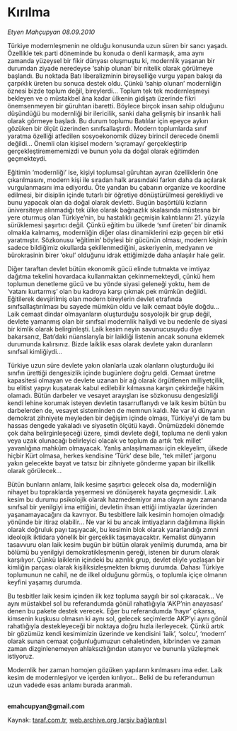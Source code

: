 # Kırılma

*Etyen Mahçupyan 08.09.2010*

<div class="yazi"><p>Türkiye modernleşmenin ne olduğu konusunda uzun süren bir sancı yaşadı. Özellikle tek parti döneminde bu konuda o denli karmaşık, ama aynı zamanda yüzeysel bir fikir dünyası oluşmuştu ki, modernlik yaşanan bir durumdan ziyade neredeyse ‘sahip olunan’ bir nitelik olarak görülmeye başlandı. Bu noktada Batı liberalizminin bireyselliğe vurgu yapan bakışı da çarpıklık üreten bu sonuca destek oldu. Çünkü ‘sahip olunan’ modernliğin öznesi bizde toplum değil, bireylerdi... Toplum tek tek modernleşmeyi bekleyen ve o müstakbel âna kadar ülkenin gidişatı üzerinde fikri önemsenmeyen bir güruhtan ibaretti. Böylece birçok insan sahip olduğunu düşündüğü bu modernliği bir ilericilik, sanki daha gelişmiş bir insanlık hali olarak görmeye başladı. Bu durum toplumu Batılılar için epeyce aykırı gözüken bir ölçüt üzerinden sınıfsallaştırdı. Modern toplumlarda sınıf yaratma özelliği atfedilen sosyoekonomik düzey birincil derecede önemli değildi... Önemli olan kişisel modern ‘sıçramayı’ gerçekleştirip gerçekleştiremememizdi ve bunun yolu da doğal olarak eğitimden geçmekteydi.</p>
<p>Eğitimin ‘modernliği’ ise, kişiyi toplumsal güruhtan ayıran özelliklerin öne çıkarılmasını, modern kişi ile sıradan halk arasındaki farkın daha da açılarak vurgulanmasını ima ediyordu. Öte yandan bu çabanın organize ve koordine edilmesi, bir disiplin içinde tutarlı bir öğretiye dönüştürülmesi gerekliydi ve bunu yapacak olan da doğal olarak devletti. Bugün başörtülü kızların üniversiteye alınmadığı tek ülke olarak bağnazlık skalasında müstesna bir yere oturmuş olan Türkiye’nin, bu hastalıklı geçmişin kalıntılarını 21. yüzyıla sürüklemesi şaşırtıcı değil. Çünkü eğitim bu ülkede ‘sınıf üreten’ bir dinamik olmakla kalmamış, modernliğin diğer olası dinamiklerini ezip geçen bir etki yaratmıştır. Sözkonusu ‘eğitimin’ böylesi bir gücünün olması, modern kişinin sadece bildiğimiz okullarda şekillenmediğini, askeriyenin, medyanın ve bürokrasinin birer ‘okul’ olduğunu idrak ettiğimizde daha anlaşılır hale gelir. </p>
<p>Diğer taraftan devlet bütün ekonomik gücü elinde tutmakta ve imtiyaz dağıtma tekelini hovardaca kullanmaktan çekinmemekteydi, çünkü hem toplumun denetleme gücü ve bu yönde siyasi geleneği yoktu, hem de ‘vatanı kurtarmış’ olan bu kadroya karşı çıkmak pek mümkün değildi. Eğitilerek devşirilmiş olan modern bireylerin devlet etrafında sınıfsallaştırılması bu sayede mümkün oldu ve laik cemaat böyle doğdu... Laik cemaat dindar olmayanların oluşturduğu sosyolojik bir grup değil, devlete yamanmış olan bir sınıfsal modernlik haliydi ve bu nedenle de siyasi bir kimlik olarak belirginleşti. Laik kesim neyin savunucusuydu diye bakarsanız, Batı’daki nüanslarıyla bir laikliği listenin ancak sonuna eklemek durumunda kalırsınız. Bizde laiklik esas olarak devlete yakın duranların sınıfsal kimliğiydi... </p>
<p>Türkiye uzun süre devlete yakın olanlarla uzak olanların oluşturduğu iki sınıfın ürettiği dengesizlik içinde bugünlere doğru geldi. Cemaat üretme kapasitesi olmayan ve devlete uzanan bir ağ olarak örgütlenen milliyetçilik, bu elitist yapıyı kuşatarak kabul edilebilir kılmasına karşın çekirdeğe hâkim olamadı. Bütün darbeler ve vesayet arayışları ise sözkonusu dengesizliği kendi lehine korumak isteyen devletin tasarruflarıydı ve laik kesim bütün bu darbelerden de, vesayet sisteminden de memnun kaldı. Ne var ki dünyanın demokrat zihniyete meyleden bir değişim içinde olması, Türkiye’yi de tam bu hassas dengede yakaladı ve siyasetin ölçütü kaydı. Önümüzdeki dönemde çok daha belirginleşeceği üzere, şimdi devlete değil, topluma ne denli yakın veya uzak olunacağı belirleyici olacak ve toplum da artık ‘tek millet’ yavanlığına mahkûm olmayacak. Yanlış anlaşılmaması için ekleyelim, ülkede hiçbir Kürt olmasa, herkes kendisine ‘Türk’ dese bile, ‘tek millet’ jargonu yakın gelecekte bayat ve tatsız bir zihniyete gönderme yapan bir ilkellik olarak görülecek... </p>
<p>Bütün bunların anlamı, laik kesime şaşırtıcı gelecek olsa da, modernliğin nihayet bu topraklarda yeşermesi ve dönüşerek hayata geçmesidir. Laik kesim bu durumu psikolojik olarak hazmedemiyor ama olayın aynı zamanda sınıfsal bir yenilgiyi ima ettiğini, devletin ihsan ettiği imtiyazlar üzerinden yaşanamayacağını da kavrıyor. Bu tesbitlere laik kesimin homojen olmadığı yönünde bir itiraz olabilir... Ne var ki bu ancak imtiyazların dağılımına ilişkin olarak doğruluk payı taşıyacak, bu kesimin blok olarak yararlandığı zımni ideolojik iktidara yönelik bir gerçeklik taşımayacaktır. Kemalist dünyanın tasavvuru olan laik kesim bugün bir bütün olarak yenilmiş durumda, ama bir bölümü bu yenilgiyi demokratikleşmenin gereği, istenen bir durum olarak karşılıyor. Çünkü laiklerin içindeki bu azınlık grup, devlet eliyle yozlaşan bir kimliğin parçası olarak kişiliksizleşmekten bıkmış durumda. Dahası Türkiye toplumunun ne cahil, ne de ilkel olduğunu görmüş, o toplumla içiçe olmanın keyfini yaşamış durumda.</p>
<p>Bu tesbitler laik kesim içinden ilk kez topluma saygılı bir sol çıkaracak... Ve aynı müstakbel sol bu referandumda gönül rahatlığıyla ‘AKP’nin anayasası’ denen bu pakete destek verecek. Eğer bu referandumda ‘hayır’ çıkarsa, kimsenin kuşkusu olmasın ki aynı sol, gelecek seçimlerde AKP’yi aynı gönül rahatlığıyla destekleyeceği bir noktaya doğru hızla ilerleyecek. Çünkü artık bir gözümüz kendi kesimimizin üzerinde ve kendisini ‘laik’, ‘solcu’, ‘modern’ olarak sunan cemaat çoğunluğumuzun cehaletinden, kibrinden ve zaman zaman dizginlenemeyen ahlaksızlığından utanıyor ve bununla yüzleşmek istiyoruz.</p>
<p>Modernlik her zaman homojen gözüken yapıların kırılmasını ima eder. Laik kesim de modernleşiyor ve içerden kırılıyor... Belki de bu referandumun uzun vadede esas anlamı burada aranmalı.</p>
<p><b><br/>emahcupyan@gmail.com</b></p></div>

Kaynak: [taraf.com.tr](http://www.taraf.com.tr:80/etyen-mahcupyan/makale-kirilma-3.htm), [web.archive.org (arşiv bağlantısı)](http://web.archive.org/web/20100911073247/http://www.taraf.com.tr:80/etyen-mahcupyan/makale-kirilma-3.htm)
